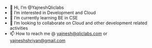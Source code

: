 - 👋 Hi, I’m @YajneshQliclabs
- 👀 I’m interested in Development and Cloud
- 🌱 I’m currently learning BE in CSE
- 💞️ I’m looking to collaborate on Cloud and other development related activities
- 📫 How to reach me @ yajnesh@qliclabs.com or yajneshshriyan@gmail.com

<!---
YajneshQliclabs/YajneshQliclabs is a ✨ special ✨ repository because its `README.md` (this file) appears on your GitHub profile.
You can click the Preview link to take a look at your changes.
--->
